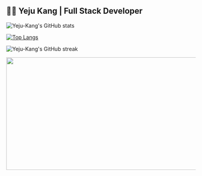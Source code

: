 ## 👩‍💻 Yeju Kang | Full Stack Developer 

![Yeju-Kang's GitHub stats](https://github-readme-stats.vercel.app/api?username=Yeju-Kang&show_icons=true&theme=tokyonight)

[![Top Langs](https://github-readme-stats.vercel.app/api/top-langs/?username=Yeju-Kang&layout=compact&theme=tokyonight)](https://github.com/anuraghazra/github-readme-stats)

![Yeju-Kang's GitHub streak](https://github-readme-streak-stats.herokuapp.com?user=Yeju-Kang&theme=tokyonight)

<a href="https://www.gitanimals.org/en_US?utm_medium=image&utm_source=Yeju-Kang&utm_content=farm">
<img
  src="https://render.gitanimals.org/farms/Yeju-Kang"
  width="600"
  height="300"
/>
</a>

